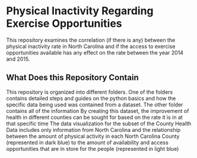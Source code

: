 # Physical Inactivity Regarding Exercise Opportunities

This repository examines the correlation (if there is any) between the physical inactivity rate in North Carolina and if the access to exercise opportunities available has any effect on the rate between the year 2014 and 2015.

## What Does this Repository Contain

This repository is organized into different folders. One of the folders contains detailed steps and guides on the python basics and how the specific data being used was contained from a dataset. The other folder contains all of the information 
By creating this dataset, the improvement of health in different counties can be sought for based on the rate it is in at that specific time
The data visualization for the subset of the County Health Data includes only information from North Carolina and the relationship between the amount of physical activity in each North Carolina County (represented in dark blue) to the amount of availability and access opportunities that are in store for the people (represented in light blue)
